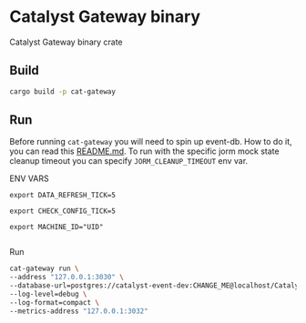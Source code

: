 # Catalyst Gateway binary

Catalyst Gateway binary crate

## Build

```sh
cargo build -p cat-gateway
```

## Run

Before running `cat-gateway` you will need to spin up event-db.
How to do it, you can read this [README.md](
https://github.com/input-output-hk/catalyst-voices/blob/main/catalyst-gateway/event-db/Readme.md#starting-a-local-test-db-with-docker
).
To run with the specific jorm mock state cleanup timeout you can specify `JORM_CLEANUP_TIMEOUT` env var.

ENV VARS

```
export DATA_REFRESH_TICK=5

export CHECK_CONFIG_TICK=5

export MACHINE_ID="UID"


```


Run

```sh
cat-gateway run \
--address "127.0.0.1:3030" \
--database-url=postgres://catalyst-event-dev:CHANGE_ME@localhost/CatalystEventDev \
--log-level=debug \
--log-format=compact \
--metrics-address "127.0.0.1:3032"
```

